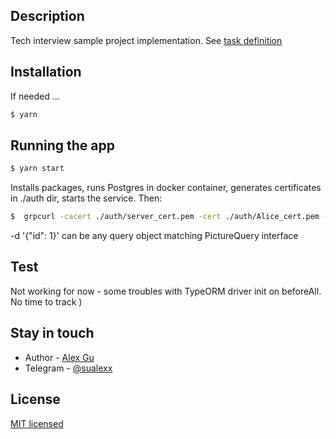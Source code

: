 ## Description

Tech interview sample project implementation. See [task definition](https://github.com/sualex/tootoo/issues/2)

## Installation

If needed ...

```bash
$ yarn
```

## Running the app

```bash
$ yarn start
```

Installs packages, runs Postgres in docker container, generates certificates in  ./auth dir, starts the service.
Then: 

```bash
$  grpcurl -cacert ./auth/server_cert.pem -cert ./auth/Alice_cert.pem -key ./auth/Alice_key.pem -format json -proto ./src/picture/picture.proto -d '{"id": 1}' localhost:5000 picture.PictureService/Find
```

-d '{"id": 1}' can be any query object matching PictureQuery interface

## Test

Not working for now - some troubles with TypeORM driver init on beforeAll. No time to track )

## Stay in touch

- Author - [Alex Gu](https://github.com/sualex)
- Telegram - [@sualexx](https://telegram.me/sualexx)

## License

  [MIT licensed](LICENSE)
